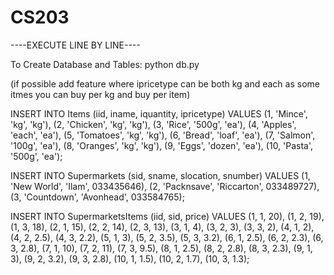 # CS203
----EXECUTE LINE BY LINE----

To Create Database and Tables:
python db.py

(if possible add feature where ipricetype can be both kg and each as some itmes you can buy per kg and buy per item)

INSERT INTO Items (iid, iname, iquantity, ipricetype) VALUES (1, 'Mince', 'kg', 'kg'), (2, 'Chicken', 'kg', 'kg'), (3, 'Rice', '500g', 'ea'), (4, 'Apples', 'each', 'ea'), (5, 'Tomatoes', 'kg', 'kg'), (6, 'Bread', 'loaf', 'ea'), (7, 'Salmon', '100g', 'ea'), (8, 'Oranges', 'kg', 'kg'), (9, 'Eggs', 'dozen', 'ea'), (10, 'Pasta', '500g', 'ea');

INSERT INTO Supermarkets (sid, sname, slocation, snumber) VALUES (1, 'New World', 'Ilam', 033435646), (2, 'Packnsave', 'Riccarton', 033489727), (3, 'Countdown', 'Avonhead', 033584765);

INSERT INTO SupermarketsItems (iid, sid, price) VALUES (1, 1, 20), (1, 2, 19), (1, 3, 18), (2, 1, 15), (2, 2, 14), (2, 3, 13), (3, 1, 4), (3, 2, 3), (3, 3, 2), (4, 1, 2), (4, 2, 2.5), (4, 3, 2.2), (5, 1, 3), (5, 2, 3.5), (5, 3, 3.2), (6, 1, 2.5), (6, 2, 2.3), (6, 3, 2.8), (7, 1, 10), (7, 2, 11), (7, 3, 9.5), (8, 1, 2.5), (8, 2, 2.8), (8, 3, 2.3), (9, 1, 3), (9, 2, 3.2), (9, 3, 2.8), (10, 1, 1.5), (10, 2, 1.7), (10, 3, 1.3);
